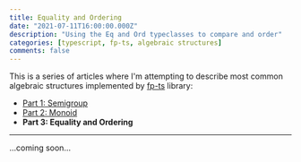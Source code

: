 ```yaml
---
title: Equality and Ordering
date: "2021-07-11T16:00:00.000Z"
description: "Using the Eq and Ord typeclasses to compare and order"
categories: [typescript, fp-ts, algebraic structures]
comments: false
---
```


This is a series of articles where I'm attempting to describe most common algebraic structures implemented by [fp-ts](https://github.com/gcanti/fp-ts) library:

- [Part 1: Semigroup](/semigroup)
- [Part 2: Monoid](/monoid)
- **Part 3: Equality and Ordering**

---

...coming soon...
